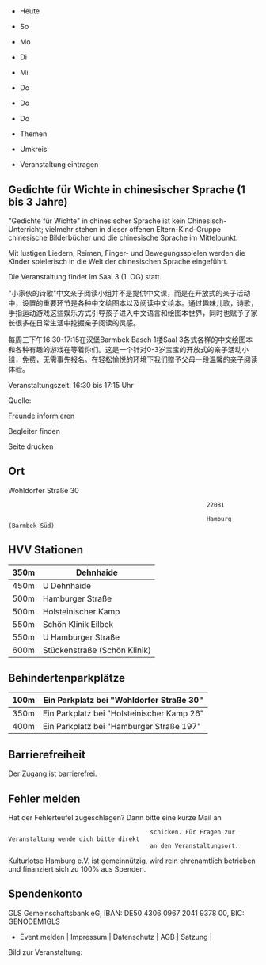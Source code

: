 # 

- Heute
- So
- Mo
- Di
- Mi
- Do
- Do
- Do

- Themen
- Umkreis

- Veranstaltung eintragen

## Gedichte für Wichte in chinesischer Sprache (1 bis 3 Jahre)

<!-- image -->

"Gedichte für Wichte" in chinesischer Sprache ist kein Chinesisch-Unterricht; vielmehr stehen in dieser offenen Eltern-Kind-Gruppe chinesische Bilderbücher und die chinesische Sprache im Mittelpunkt.

Mit lustigen Liedern, Reimen, Finger- und Bewegungsspielen werden die Kinder spielerisch in die Welt der chinesischen Sprache eingeführt.

Die Veranstaltung findet im Saal 3 (1. OG) statt.

"小家伙的诗歌"中文亲子阅读小组并不是提供中文课，而是在开放式的亲子活动中，设置的重要环节是各种中文绘图本以及阅读中文绘本。通过趣味儿歌，诗歌，手指运动游戏这些娱乐方式引导孩子进入中文语言和绘图本世界，同时也赋予了家长很多在日常生活中挖掘亲子阅读的灵感。

每周三下午16:30-17:15在汉堡Barmbek Basch 1楼Saal 3各式各样的中文绘图本和各种有趣的游戏在等着你们。这是一个针对0-3岁宝宝的开放式的亲子活动小组，免费，无需事先报名。在轻松愉悦的环境下我们赠予父母一段温馨的亲子阅读体验。

Veranstaltungszeit: 16:30 bis 17:15 Uhr

Quelle:

Freunde informieren

Begleiter finden

Seite drucken

## Ort

Wohldorfer Straße 30

				                                            22081 

				                                            Hamburg (Barmbek-Süd)

## HVV Stationen

| 350m   | Dehnhaide                    |
|--------|------------------------------|
| 450m   | U Dehnhaide                  |
| 500m   | Hamburger Straße             |
| 500m   | Holsteinischer Kamp          |
| 550m   | Schön Klinik Eilbek          |
| 550m   | U Hamburger Straße           |
| 600m   | Stückenstraße (Schön Klinik) |

## Behindertenparkplätze

| 100m   | Ein Parkplatz bei "Wohldorfer Straße 30"    |
|--------|---------------------------------------------|
| 350m   | Ein Parkplatz bei "Holsteinischer Kamp  26" |
| 400m   | Ein Parkplatz bei "Hamburger Straße  197"   |

## Barrierefreiheit

Der Zugang ist barrierefrei.

## Fehler melden

Hat der Fehlerteufel zugeschlagen? Dann bitte eine kurze Mail an
											
											schicken. Für Fragen zur Veranstaltung wende dich bitte direkt
											an den Veranstaltungsort.

Kulturlotse Hamburg e.V. ist gemeinnützig, wird rein ehrenamtlich betrieben und finanziert sich zu 100% aus Spenden.

## Spendenkonto

GLS Gemeinschaftsbank eG, IBAN: DE50 4306 0967 2041 9378 00, BIC: GENODEM1GLS

- Event melden | Impressum | Datenschutz | AGB | Satzung |

Bild zur Veranstaltung:

<!-- image -->